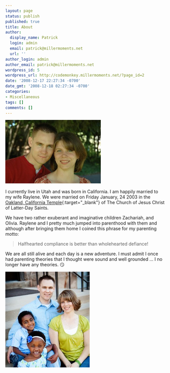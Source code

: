 ```yaml
---
layout: page
status: publish
published: true
title: About
author:
  display_name: Patrick
  login: admin
  email: patrick@millermoments.net
  url: ''
author_login: admin
author_email: patrick@millermoments.net
wordpress_id: 5
wordpress_url: http://codemonkey.millermoments.net/?page_id=2
date: '2008-12-17 22:27:34 -0700'
date_gmt: '2008-12-18 02:27:34 -0700'
categories:
- Miscellaneous
tags: []
comments: []
---
```

![Patrick &amp; Raylene](/uploads/2008/12/dsc_9131_edited-1-modified11-300x199.jpg)

I currently live in Utah and was born in California. I am happily married to my wife Raylene. We were married on Friday January, 24 2003 in the [Oakland, California Temple](https://www.lds.org/temples/details/oakland-california-temple){:target="_blank"} of The Church of Jesus Christ of Latter-Day Saints.

We have two rather exuberant and imaginative children Zachariah, and Olivia. Raylene and I pretty much jumped into parenthood with them and although after bringing them home I coined this phrase for my parenting motto:

> Halfhearted compliance is better than wholehearted defiance!

We are all still alive and each day is a new adventure. I must admit I once had parenting theories that I thought were sound and well grounded ... I no longer have any theories. :smirk:

![Miller Family](/uploads/2008/12/MG_4498-Edit-e1298532514844-265x300.jpg)
